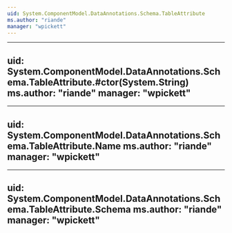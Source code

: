 ```yaml
---
uid: System.ComponentModel.DataAnnotations.Schema.TableAttribute
ms.author: "riande"
manager: "wpickett"
---
```


---
uid: System.ComponentModel.DataAnnotations.Schema.TableAttribute.#ctor(System.String)
ms.author: "riande"
manager: "wpickett"
---

---
uid: System.ComponentModel.DataAnnotations.Schema.TableAttribute.Name
ms.author: "riande"
manager: "wpickett"
---

---
uid: System.ComponentModel.DataAnnotations.Schema.TableAttribute.Schema
ms.author: "riande"
manager: "wpickett"
---
